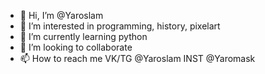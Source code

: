 - 👋 Hi, I’m @Yaroslam
- 👀 I’m interested in programming, history, pixelart
- 🌱 I’m currently learning python
- 💞️ I’m looking to collaborate 
- 📫 How to reach me VK/TG @Yaroslam  INST @Yaromask

<!---
Yaroslam/Yaroslam is a ✨ special ✨ repository because its `README.md` (this file) appears on your GitHub profile.
You can click the Preview link to take a look at your changes.
--->
